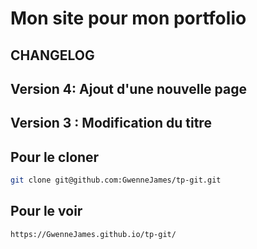 
# Mon site pour mon portfolio

## CHANGELOG

## Version 4: Ajout d'une nouvelle page
## Version 3 : Modification du titre 

## Pour le cloner 

```sh
git clone git@github.com:GwenneJames/tp-git.git
```

## Pour le voir

```sh
https://GwenneJames.github.io/tp-git/
```
